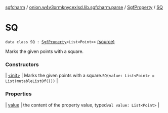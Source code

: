 [sgfcharm](../../../index.md) / [onion.w4v3xrmknycexlsd.lib.sgfcharm.parse](../../index.md) / [SgfProperty](../index.md) / [SQ](./index.md)

# SQ

`data class SQ : `[`SgfProperty`](../index.md)`<List<Point>>` [(source)](https://github.com/w4v3/sgfcharm/tree/master/sgfcharm/src/main/java/onion/w4v3xrmknycexlsd/lib/sgfcharm/parse/SgfTree.kt#L156)

Marks the given points with a square.

### Constructors

| [&lt;init&gt;](-init-.md) | Marks the given points with a square.`SQ(value: List<Point> = List(mutableListOf()))` |

### Properties

| [value](value.md) | the content of the property value, typed`val value: List<Point>` |

